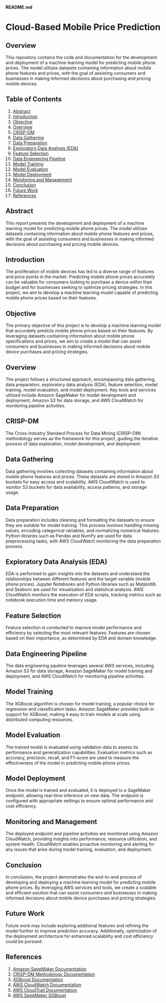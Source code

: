 **README.md**

# Cloud-Based Mobile Price Prediction

## Overview
This repository contains the code and documentation for the development and deployment of a machine learning model for predicting mobile phone prices. The model utilizes datasets containing information about mobile phone features and prices, with the goal of assisting consumers and businesses in making informed decisions about purchasing and pricing mobile devices.

## Table of Contents
1. [Abstract](#abstract)
2. [Introduction](#introduction)
3. [Objective](#objective)
4. [Overview](#overview)
5. [CRISP-DM](#crisp-dm)
6. [Data Gathering](#data-gathering)
7. [Data Preparation](#data-preparation)
8. [Exploratory Data Analysis (EDA)](#exploratory-data-analysis-eda)
9. [Feature Selection](#feature-selection)
10. [Data Engineering Pipeline](#data-engineering-pipeline)
11. [Model Training](#model-training)
12. [Model Evaluation](#model-evaluation)
13. [Model Deployment](#model-deployment)
14. [Monitoring and Management](#monitoring-and-management)
15. [Conclusion](#conclusion)
16. [Future Work](#future-work)
17. [References](#references)

## Abstract
This report presents the development and deployment of a machine learning model for predicting mobile phone prices. The model utilizes datasets containing information about mobile phone features and prices, with the goal of assisting consumers and businesses in making informed decisions about purchasing and pricing mobile devices.

## Introduction
The proliferation of mobile devices has led to a diverse range of features and price points in the market. Predicting mobile phone prices accurately can be valuable for consumers looking to purchase a device within their budget and for businesses seeking to optimize pricing strategies. In this project, we aim to develop a machine learning model capable of predicting mobile phone prices based on their features.

## Objective
The primary objective of this project is to develop a machine learning model that accurately predicts mobile phone prices based on their features. By leveraging datasets containing information about mobile phone specifications and prices, we aim to create a model that can assist consumers and businesses in making informed decisions about mobile device purchases and pricing strategies.

## Overview
The project follows a structured approach, encompassing data gathering, data preparation, exploratory data analysis (EDA), feature selection, model training, model evaluation, and model deployment. Key tools and services utilized include Amazon SageMaker for model development and deployment, Amazon S3 for data storage, and AWS CloudWatch for monitoring pipeline activities.

## CRISP-DM
The Cross-Industry Standard Process for Data Mining (CRISP-DM) methodology serves as the framework for this project, guiding the iterative process of data exploration, model development, and deployment.

## Data Gathering
Data gathering involves collecting datasets containing information about mobile phone features and prices. These datasets are stored in Amazon S3 buckets for easy access and scalability. AWS CloudWatch is used to monitor S3 buckets for data availability, access patterns, and storage usage.

## Data Preparation
Data preparation includes cleaning and formatting the datasets to ensure they are suitable for model training. This process involves handling missing values, encoding categorical variables, and normalizing numerical features. Python libraries such as Pandas and NumPy are used for data preprocessing tasks, with AWS CloudWatch monitoring the data preparation process.

## Exploratory Data Analysis (EDA)
EDA is performed to gain insights into the datasets and understand the relationships between different features and the target variable (mobile phone prices). Jupyter Notebooks and Python libraries such as Matplotlib and Seaborn are used for visualization and statistical analysis. AWS CloudWatch monitors the execution of EDA scripts, tracking metrics such as notebook execution time and memory usage.

## Feature Selection
Feature selection is conducted to improve model performance and efficiency by selecting the most relevant features. Features are chosen based on their importance, as determined by EDA and domain knowledge.

## Data Engineering Pipeline
The data engineering pipeline leverages several AWS services, including Amazon S3 for data storage, Amazon SageMaker for model training and deployment, and AWS CloudWatch for monitoring pipeline activities.

## Model Training
The XGBoost algorithm is chosen for model training, a popular choice for regression and classification tasks. Amazon SageMaker provides built-in support for XGBoost, making it easy to train models at scale using distributed computing resources.

## Model Evaluation
The trained model is evaluated using validation data to assess its performance and generalization capabilities. Evaluation metrics such as accuracy, precision, recall, and F1-score are used to measure the effectiveness of the model in predicting mobile phone prices.

## Model Deployment
Once the model is trained and evaluated, it is deployed to a SageMaker endpoint, allowing real-time inference on new data. The endpoint is configured with appropriate settings to ensure optimal performance and cost efficiency.

## Monitoring and Management
The deployed endpoint and pipeline activities are monitored using Amazon CloudWatch, providing insights into performance, resource utilization, and system health. CloudWatch enables proactive monitoring and alerting for any issues that arise during model training, evaluation, and deployment.

## Conclusion
In conclusion, the project demonstrates the end-to-end process of developing and deploying a machine learning model for predicting mobile phone prices. By leveraging AWS services and tools, we create a scalable and efficient solution that can assist consumers and businesses in making informed decisions about mobile device purchases and pricing strategies.

## Future Work
Future work may include exploring additional features and refining the model further to improve prediction accuracy. Additionally, optimization of the deployment architecture for enhanced scalability and cost efficiency could be pursued.

## References
1. [Amazon SageMaker Documentation](https://docs.aws.amazon.com/sagemaker/index.html)
2. [CRISP-DM Methodology Documentation](https://www.the-modeling-agency.com/crisp-dm.pdf)
3. [XGBoost Documentation](https://xgboost.readthedocs.io/en/latest/)
4. [AWS CloudWatch Documentation](https://docs.aws.amazon.com/cloudwatch/index.html)
5. [AWS CloudTrail Documentation](https://docs.aws.amazon.com/cloudtrail/index.html)
6. [AWS SageMaker SGBoost](https://docs.aws.amazon.com/sagemaker/latest/dg/xgboost.html)
